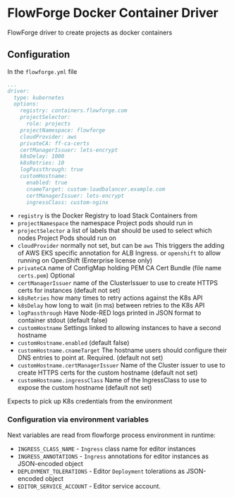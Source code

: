 # FlowForge Docker Container Driver

FlowForge driver to create projects as docker containers

## Configuration

In the `flowforge.yml` file

```yaml
...
driver:
  type: kubernetes
  options:
    registry: containers.flowforge.com
    projectSelector:
      role: projects
    projectNamespace: flowforge
    cloudProvider: aws
    privateCA: ff-ca-certs
    certManagerIssuer: lets-encrypt
    k8sDelay: 1000
    k8sRetries: 10
    logPassthrough: true
    customHostname:
      enabled: true
      cnameTarget: custom-loadbalancer.example.com
      certManagerIssuer: lets-encrypt
      ingressClass: custom-nginx
```

- `registry` is the Docker Registry to load Stack Containers from
- `projectNamespace` the namespace Project pods should run in
- `projectSelector` a list of labels that should be used to select which nodes Project Pods
should run on
- `cloudProvider` normally not set, but can be `aws` This triggers the adding of
AWS EKS specific annotation for ALB Ingress. or `openshift` to allow running on OpenShift (Enterprise license only)
- `privateCA` name of ConfigMap holding PEM CA Cert Bundle (file name `certs.pem`) Optional
- `certManagerIssuer` name of the ClusterIssuer to use to create HTTPS certs for instances (default not set)
- `k8sRetries` how many times to retry actions against the K8s API
- `k8sDelay` how long to wait (in ms) between retries to the K8s API
- `logPassthrough` Have Node-RED logs printed in JSON format to container stdout (default false)
- `customHostname` Settings linked to allowing instances to have a second hostname
- `customHostname.enabled` (default false)
- `customHostname.cnameTarget` The hostname users should configure their DNS entries to point at. Required. (default not set)
- `customHostname.certManagerIssuer` Name of the Cluster issuer to use to create HTTPS certs for the custom hostname (default not set)
- `customHostname.ingressClass` Name of the IngressClass to use to expose the custom hostname (default not set)

Expects to pick up K8s credentials from the environment

### Configuration via environment variables

Next variables are read from flowforge process environment in runtime:

* `INGRESS_CLASS_NAME` - `Ingress` class name for editor instances
* `INGRESS_ANNOTATIONS` - `Ingress` annotations for editor instances as JSON-encoded object
* `DEPLOYMENT_TOLERATIONS` - Editor `Deployment` tolerations as JSON-encoded object
* `EDITOR_SERVICE_ACCOUNT` - Editor service account. 
